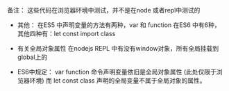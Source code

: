 备注： 这些代码在浏览器环境中测试，并不是在node 或者repl中测试的

- 其他：
在ES5 中声明变量的方法有两种，var 和 function
在ES6 中有6种，其他四种有：let const import class

- 有关全局对象属性
在nodejs REPL 中有没有window对象，所有全局挂载到global上的

- ES6中规定：
 var  function 命令声明变量依旧是全局对象属性
 (此处仅限于浏览器环境)
而 let const class 声明的全局变量不属于全局对象的属性。
